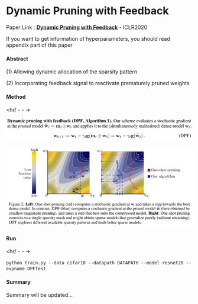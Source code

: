 # Dynamic Pruning with Feedback

Paper Link : [**Dynamic Pruning with Feedback**](https://openreview.net/pdf?id=SJem8lSFwB) - ICLR2020

If you want to get information of hyperparameters, you should read appendix part of this paper

#### Abstract

(1) Allowing dynamic allocation of the sparsity pattern

(2) Incorporating feedback signal to reactivate prematurely pruned weights

#### Method

<hr/ - - ->

![Alt text](./resource/method.jpg)

![Alt text](./resource/figure.jpg)



#### Run

<hr/ - - ->

```
python train.py --data cifar10 --datapath DATAPATH --model resnet20 --expname DPFTest
```

#### Summary

Summary will be updated...